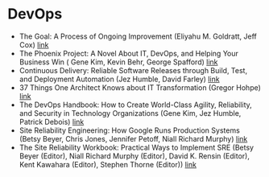 # DevOps
- The Goal: A Process of Ongoing Improvement (Eliyahu M. Goldratt, Jeff Cox) [link](https://www.goodreads.com/book/show/113934.The_Goal)
- The Phoenix Project: A Novel About IT, DevOps, and Helping Your Business Win ( Gene Kim, Kevin Behr, George Spafford) [link](https://www.goodreads.com/book/show/17255186-the-phoenix-project)
- Continuous Delivery: Reliable Software Releases through Build, Test, and Deployment Automation (Jez Humble, David Farley) [link](https://www.goodreads.com/book/show/8686650-continuous-delivery)
- 37 Things One Architect Knows about IT Transformation (Gregor Hohpe) [link](https://www.goodreads.com/book/show/29499887-37-things-one-architect-knows) 
- The DevOps Handbook: How to Create World-Class Agility, Reliability, and Security in Technology Organizations (Gene Kim, Jez Humble, Patrick Debois) [link](https://www.goodreads.com/book/show/26083308-the-devops-handbook)
- Site Reliability Engineering: How Google Runs Production Systems (Betsy Beyer, Chris Jones, Jennifer Petoff, Niall Richard Murphy) [link](https://www.goodreads.com/book/show/27968891-site-reliability-engineering)
- The Site Reliability Workbook: Practical Ways to Implement SRE (Betsy Beyer (Editor), Niall Richard Murphy (Editor), David K. Rensin (Editor), Kent Kawahara (Editor), Stephen Thorne (Editor)) [link](https://www.goodreads.com/book/show/39687146-the-site-reliability-workbook)